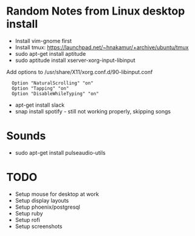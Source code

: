 # Random Notes from Linux desktop install

* Install vim-gnome first
* Install tmux: https://launchpad.net/~hnakamur/+archive/ubuntu/tmux
* sudo apt-get install aptitude
* sudo aptitude install xserver-xorg-input-libinput

Add options to /usr/share/X11/xorg.conf.d/90-libinput.conf
```
  Option "NaturalScrolling" "on"
  Option "Tapping" "on"
  Option "DisableWhileTyping" "on"

```

* apt-get install slack
* snap install spotify - still not working properly, skipping songs

# Sounds

* sudo apt-get install pulseaudio-utils

# TODO
* Setup mouse for desktop at work
* Setup display layouts
* Setup phoenix/postgresql
* Setup ruby
* Setup rofi
* Setup screenshots
